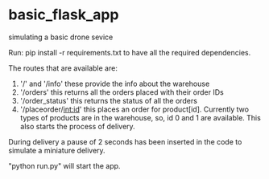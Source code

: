 # basic_flask_app
simulating a basic drone sevice

Run: pip install -r requirements.txt to have all the required dependencies. 


The routes that are available are: 
1) '/' and '/info' these provide the info about the warehouse
2) '/orders' this returns all the orders placed with their order IDs
3) '/order_status' this returns the status of all the orders
4) '/placeorder/<int:id>' this places an order for product[id]. Currently two types 
						  of products are in the warehouse, so, id 0 and 1 are available. 
						  This also starts the process of delivery.


During delivery a pause of 2 seconds has been inserted in the code to 
simulate a miniature delivery. 

"python run.py" will start the app.
